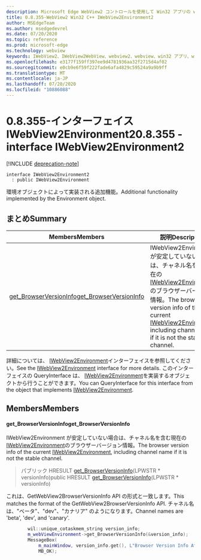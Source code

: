 ```yaml
---
description: Microsoft Edge WebView2 コントロールを使用して Win32 アプリの web コンテンツをホストする
title: 0.8.355-WebView2 Win32 C++ IWebView2Environment2
author: MSEdgeTeam
ms.author: msedgedevrel
ms.date: 07/20/2020
ms.topic: reference
ms.prod: microsoft-edge
ms.technology: webview
keywords: IWebView2、IWebView2WebView、webview2、webview、win32 アプリ、win32、edge
ms.openlocfilehash: e3177f159ff397ee9d4781936aa32f2715d4af02
ms.sourcegitcommit: e0cb9e6f59f222fade6afa4829c59524a9a9b9ff
ms.translationtype: MT
ms.contentlocale: ja-JP
ms.lasthandoff: 07/20/2020
ms.locfileid: "10886088"
---
```

# <span data-ttu-id="a6114-104">0.8.355-インターフェイス IWebView2Environment2</span><span class="sxs-lookup"><span data-stu-id="a6114-104">0.8.355 - interface IWebView2Environment2</span></span> 

[!INCLUDE [deprecation-note](../../includes/deprecation-note.md)]

```
interface IWebView2Environment2
  : public IWebView2Environment
```

<span data-ttu-id="a6114-105">環境オブジェクトによって実装される追加機能。</span><span class="sxs-lookup"><span data-stu-id="a6114-105">Additional functionality implemented by the Environment object.</span></span>

## <span data-ttu-id="a6114-106">まとめ</span><span class="sxs-lookup"><span data-stu-id="a6114-106">Summary</span></span>

 <span data-ttu-id="a6114-107">Members</span><span class="sxs-lookup"><span data-stu-id="a6114-107">Members</span></span>                        | <span data-ttu-id="a6114-108">説明</span><span class="sxs-lookup"><span data-stu-id="a6114-108">Descriptions</span></span>
--------------------------------|---------------------------------------------
[<span data-ttu-id="a6114-109">get_BrowserVersionInfo</span><span class="sxs-lookup"><span data-stu-id="a6114-109">get_BrowserVersionInfo</span></span>](#get_browserversioninfo) | <span data-ttu-id="a6114-110">IWebView2Environment が安定していない場合は、チャネル名を含む現在の[IWebView2Environment](IWebView2Environment.md)のブラウザーバージョン情報。</span><span class="sxs-lookup"><span data-stu-id="a6114-110">The browser version info of the current [IWebView2Environment](IWebView2Environment.md), including channel name if it is not the stable channel.</span></span>

<span data-ttu-id="a6114-111">詳細については、 [IWebView2Environment](IWebView2Environment.md)インターフェイスを参照してください。</span><span class="sxs-lookup"><span data-stu-id="a6114-111">See the [IWebView2Environment](IWebView2Environment.md) interface for more details.</span></span> <span data-ttu-id="a6114-112">このインターフェイスの QueryInterface は、 [IWebView2Environment](IWebView2Environment.md)を実装するオブジェクトから行うことができます。</span><span class="sxs-lookup"><span data-stu-id="a6114-112">You can QueryInterface for this interface from the object that implements [IWebView2Environment](IWebView2Environment.md).</span></span>

## <span data-ttu-id="a6114-113">Members</span><span class="sxs-lookup"><span data-stu-id="a6114-113">Members</span></span>

#### <span data-ttu-id="a6114-114">get_BrowserVersionInfo</span><span class="sxs-lookup"><span data-stu-id="a6114-114">get_BrowserVersionInfo</span></span> 

<span data-ttu-id="a6114-115">IWebView2Environment が安定していない場合は、チャネル名を含む現在の[IWebView2Environment](IWebView2Environment.md)のブラウザーバージョン情報。</span><span class="sxs-lookup"><span data-stu-id="a6114-115">The browser version info of the current [IWebView2Environment](IWebView2Environment.md), including channel name if it is not the stable channel.</span></span>

> <span data-ttu-id="a6114-116">パブリック HRESULT [get_BrowserVersionInfo](#get_browserversioninfo)(LPWSTR \* versionInfo)</span><span class="sxs-lookup"><span data-stu-id="a6114-116">public HRESULT [get_BrowserVersionInfo](#get_browserversioninfo)(LPWSTR \* versionInfo)</span></span>

<span data-ttu-id="a6114-117">これは、GetWebView2BrowserVersionInfo API の形式と一致します。</span><span class="sxs-lookup"><span data-stu-id="a6114-117">This matches the format of the GetWebView2BrowserVersionInfo API.</span></span> <span data-ttu-id="a6114-118">チャネル名は、"ベータ"、"dev"、"カナリア" のようになります。</span><span class="sxs-lookup"><span data-stu-id="a6114-118">Channel names are 'beta', 'dev', and 'canary'.</span></span>

```cpp
        wil::unique_cotaskmem_string version_info;
        m_webViewEnvironment->get_BrowserVersionInfo(&version_info);
        MessageBox(
            m_mainWindow, version_info.get(), L"Browser Version Info After WebView Creation",
            MB_OK);
```

